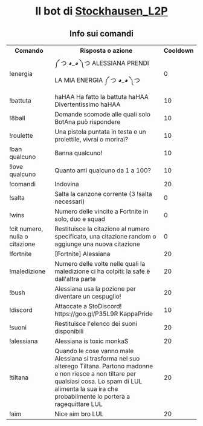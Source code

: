 <center>
  <h1>Il bot di <a href="https://www.twitch.tv/stockhausen_l2p/">Stockhausen_L2P</a></h1>

<h2>Info sui comandi</h2>
<table>
  <tr>
    <th>Comando</th>
    <th>Risposta o azione</th>
    <th>Cooldown</th>
  </tr>
  <tr>
    <td>!energia</td>
    <td>༼ つ ◕_◕ ༽つ ALESSIANA PRENDI LA MIA ENERGIA ༼ つ ◕_◕ ༽つ</td>
    <td>0</td>
  </tr>
  <tr>
    <td>!battuta</td>
    <td>haHAA Ha fatto la battuta haHAA Divertentissimo haHAA</td>
    <td>10</td>
  </tr>
  <tr>
    <td>!8ball</td>
    <td>Domande scomode alle quali solo BotAna può rispondere</td>
    <td>10</td>
  </tr>
  <tr>
    <td>!roulette</td>
    <td>Una pistola puntata in testa e un proiettile, vivrai o morirai?</td>
    <td>10</td>
  </tr>
  <tr>
    <td>!ban qualcuno </td>
    <td>Banna qualcuno!</td>
    <td>10</td>
  </tr>
  <tr>
    <td>!love qualcuno </td>
    <td>Quanto ami qualcuno da 1 a 100?</td>
    <td>10</td>
  </tr>
  <tr>
    <td>!comandi</td>
    <td>Indovina</td>
    <td>20</td>
  </tr>
  <tr>
    <td>!salta</td>
    <td>Salta la canzone corrente (3 !salta necessari)</td>
    <td>0</td>
  </tr>
  <tr>
    <td>!wins <qualcuno></td>
    <td>Numero delle vincite a Fortnite in solo, duo e squad</td>
    <td>0</td>
  </tr>
  <tr>
    <td>!cit numero, nulla o citazione</td>
    <td>Restituisce la citazione al numero specificato, una citazione random o aggiunge una nuova citazione</td>
    <td>0</td>
  </tr>
  <tr>
    <td>!fortnite</td>
    <td>[Fortnite] Alessiana</td>
    <td>20</td>
  </tr>
  <tr>
    <td>!maledizione</td>
    <td>Numero delle volte nelle quali la maledizione ci ha colpiti: la safe è dall'altra parte</td>
    <td>20</td>
  </tr>
  <tr>
    <td>!bush</td>
    <td>Alessiana usa la pozione per diventare un cespuglio!</td>
    <td>20</td>
  </tr>
  <tr>
    <td>!discord</td>
    <td>Attaccate a StoDiscord! https://goo.gl/P35L9R KappaPride</td>
    <td>10</td>
  </tr>
  <tr>
    <td>!suoni</td>
    <td>Restituisce l'elenco dei suoni disponibili</td>
    <td>20</td>
  </tr>
  <tr>
    <td>!alessiana</td>
    <td>Alessiana is toxic monkaS</td>
    <td>20</td>
  </tr>
  <tr>
    <td>!tiltana</td>
    <td>Quando le cose vanno male Alessiana si trasforma nel suo alterego Tiltana. Partono madonne e non riesce a non tiltare per qualsiasi cosa. Lo spam di LUL alimenta la sua ira che probabilmente lo porterà a ragequittare LUL</td>
    <td>20</td>
  </tr>
  <tr>
    <td>!aim</td>
    <td>Nice aim bro LUL</td>
    <td>20</td>
  </tr>
</table>
</center>

